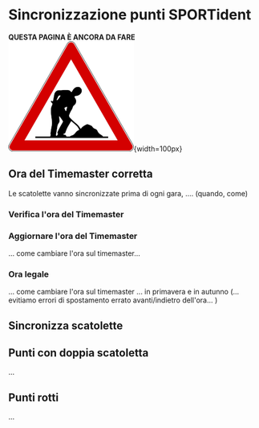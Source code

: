 # Sincronizzazione punti SPORTident

**QUESTA PAGINA È ANCORA DA FARE**  
![Lavori in corso](../../img/lavori_in_corso.png){width=100px}

## Ora del Timemaster corretta
Le scatolette vanno sincronizzate prima di ogni gara, .... (quando, come)

### Verifica l'ora del Timemaster

### Aggiornare l'ora del Timemaster
... come cambiare l'ora sul timemaster...

### Ora legale
... come cambiare l'ora sul timemaster ... in primavera e in autunno (... evitiamo errori di spostamento errato avanti/indietro dell'ora... )

## Sincronizza scatolette 

## Punti con doppia scatoletta
... 

## Punti rotti
...
